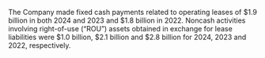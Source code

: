 The Company made fixed cash payments related to operating leases of $1.9 billion in both 2024 and 2023 and $1.8 billion in
2022.  Noncash  activities  involving  right-of-use  (“ROU”)  assets  obtained  in  exchange  for  lease  liabilities  were $1.0  billion,  $2.1
billion and $2.8 billion for 2024, 2023 and 2022, respectively.
